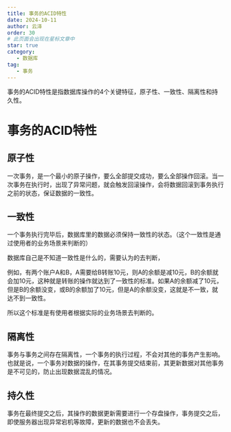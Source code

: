 ```yaml
---
title: 事务的ACID特性
date: 2024-10-11
author: 云泽
order: 30
# 此页面会出现在星标文章中
star: true
category:
   - 数据库
tag:
   - 事务
---
```




事务的ACID特性是指数据库操作的4个关键特征，原子性、一致性、隔离性和持久性。

<!-- more -->

# 事务的ACID特性



## 原子性

一次事务，是一个最小的原子操作，要么全部提交成功，要么全部操作回滚。当一次事务在执行时，出现了异常问题，就会触发回滚操作，会将数据回滚到事务执行之前的状态，保证数据的一致性。

## 一致性

一个事务执行完毕后，数据库里的数据必须保持一致性的状态。（这个一致性是通过使用者的业务场景来判断的）

数据库自己是不知道一致性是什么的，需要认为的去判断，

例如，有两个账户A和B，A需要给B转账10元，则A的余额是减10元，B的余额就会加10元，这种就是转账的操作就达到了一致性的标准。如果A的余额减了10元，但是B的余额没变，或B的余额加了10元，但是A的余额没变，这就是不一致，就达不到一致性。

所以这个标准是有使用者根据实际的业务场景去判断的。

## 隔离性

事务与事务之间存在隔离性，一个事务的执行过程，不会对其他的事务产生影响。也就是说，一个事务对数据的操作，在其事务提交结束前，其更新数据对其他事务是不可见的，防止出现数据混乱的情况。

## 持久性

事务在最终提交之后，其操作的数据更新需要进行一个存盘操作，事务提交之后，即使服务器出现异常宕机等故障，更新的数据也不会丢失。